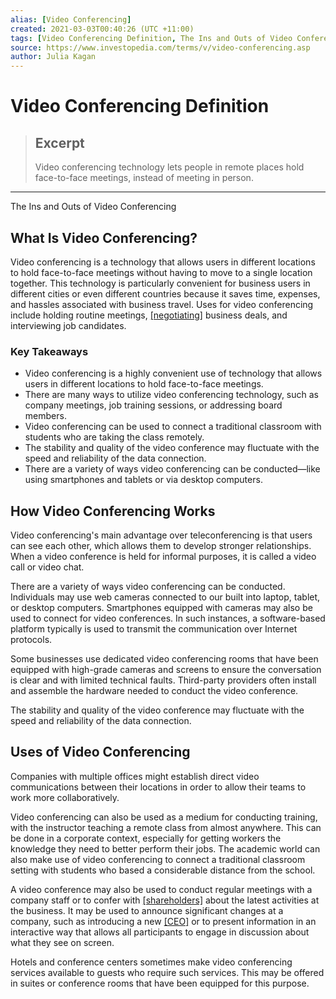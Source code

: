 ```yaml
---
alias: [Video Conferencing]
created: 2021-03-03T00:40:26 (UTC +11:00)
tags: [Video Conferencing Definition, The Ins and Outs of Video Conferencing]
source: https://www.investopedia.com/terms/v/video-conferencing.asp
author: Julia Kagan
---
```


# Video Conferencing Definition

> ## Excerpt
> Video conferencing technology lets people in remote places hold face-to-face meetings, instead of meeting in person.

---

The Ins and Outs of Video Conferencing
## What Is Video Conferencing?

Video conferencing is a technology that allows users in different locations to hold face-to-face meetings without having to move to a single location together. This technology is particularly convenient for business users in different cities or even different countries because it saves time, expenses, and hassles associated with business travel. Uses for video conferencing include holding routine meetings, [[negotiating]](https://www.investopedia.com/terms/n/negotiation.asp) business deals, and interviewing job candidates.

### Key Takeaways

-   Video conferencing is a highly convenient use of technology that allows users in different locations to hold face-to-face meetings.
-   There are many ways to utilize video conferencing technology, such as company meetings, job training sessions, or addressing board members.
-   Video conferencing can be used to connect a traditional classroom with students who are taking the class remotely.
-   The stability and quality of the video conference may fluctuate with the speed and reliability of the data connection.
-   There are a variety of ways video conferencing can be conducted—like using smartphones and tablets or via desktop computers.

## How Video Conferencing Works

Video conferencing's main advantage over teleconferencing is that users can see each other, which allows them to develop stronger relationships. When a video conference is held for informal purposes, it is called a video call or video chat.

There are a variety of ways video conferencing can be conducted. Individuals may use web cameras connected to our built into laptop, tablet, or desktop computers. Smartphones equipped with cameras may also be used to connect for video conferences. In such instances, a software-based platform typically is used to transmit the communication over Internet protocols.

Some businesses use dedicated video conferencing rooms that have been equipped with high-grade cameras and screens to ensure the conversation is clear and with limited technical faults. Third-party providers often install and assemble the hardware needed to conduct the video conference.

The stability and quality of the video conference may fluctuate with the speed and reliability of the data connection.

## Uses of Video Conferencing

Companies with multiple offices might establish direct video communications between their locations in order to allow their teams to work more collaboratively.

Video conferencing can also be used as a medium for conducting training, with the instructor teaching a remote class from almost anywhere. This can be done in a corporate context, especially for getting workers the knowledge they need to better perform their jobs. The academic world can also make use of video conferencing to connect a traditional classroom setting with students who based a considerable distance from the school.

A video conference may also be used to conduct regular meetings with a company staff or to confer with [[shareholders]](https://www.investopedia.com/terms/s/shareholder.asp) about the latest activities at the business. It may be used to announce significant changes at a company, such as introducing a new [[CEO]](https://www.investopedia.com/terms/c/ceo.asp) or to present information in an interactive way that allows all participants to engage in discussion about what they see on screen.

Hotels and conference centers sometimes make video conferencing services available to guests who require such services. This may be offered in suites or conference rooms that have been equipped for this purpose.
